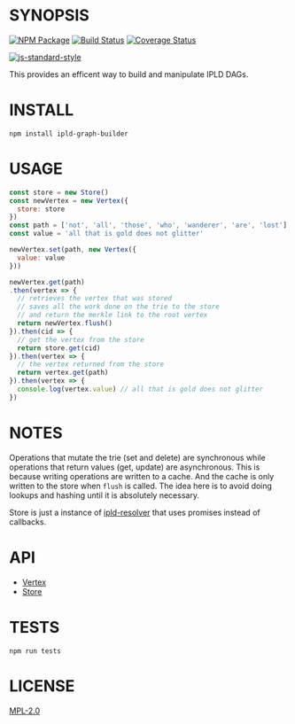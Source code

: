 # SYNOPSIS 
[![NPM Package](https://img.shields.io/npm/v/ipld-graph-builder.svg?style=flat-square)](https://www.npmjs.org/package/ipld-graph-builder)
[![Build Status](https://img.shields.io/travis/ipld/ipld-graph-builder.svg?branch=master&style=flat-square)](https://travis-ci.org/ipld/ipld-graph-builder)
[![Coverage Status](https://img.shields.io/coveralls/ipld/ipld-graph-builder.svg?style=flat-square)](https://coveralls.io/r/ipld/ipld-graph-builder)

[![js-standard-style](https://cdn.rawgit.com/feross/standard/master/badge.svg)](https://github.com/feross/standard)  

This provides an efficent way to build and manipulate IPLD DAGs.

# INSTALL
`npm install ipld-graph-builder`

# USAGE

```javascript
const store = new Store()
const newVertex = new Vertex({
  store: store
})
const path = ['not', 'all', 'those', 'who', 'wanderer', 'are', 'lost']
const value = 'all that is gold does not glitter'

newVertex.set(path, new Vertex({
  value: value
}))

newVertex.get(path)
.then(vertex => {
  // retrieves the vertex that was stored
  // saves all the work done on the trie to the store
  // and return the merkle link to the root vertex
  return newVertex.flush()
}).then(cid => {
  // get the vertex from the store
  return store.get(cid)
}).then(vertex => {
  // the vertex returned from the store
  return vertex.get(path)
}).then(vertex => {
  console.log(vertex.value) // all that is gold does not glitter
})
```
# NOTES
Operations that mutate the trie (set and delete) are synchronous while operations
that return values (get, update) are asynchronous. This is because writing
operations are written to a cache. And the cache is only written to the
store when `flush` is called. The idea here is to avoid doing lookups and
hashing until it is absolutely necessary.

Store is just a instance of [ipld-resolver](https://github.com/ipld/js-ipld-resolver)
that uses promises instead of callbacks.


# API
 - [Vertex](./docs/Vertex.md)  
 - [Store](./docs/Store.md)

# TESTS
`npm run tests`

# LICENSE
[MPL-2.0](https://tldrlegal.com/license/mozilla-public-license-2.0-(mpl-2))
